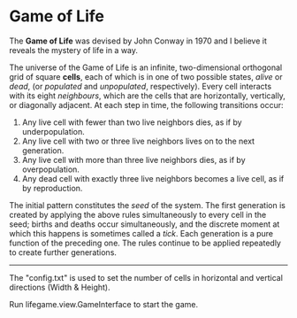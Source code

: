 # Game of Life

The **Game of Life** was devised by John Conway in 1970 and I believe it reveals the mystery of life in a way.

The universe of the Game of Life is an infinite, two-dimensional orthogonal grid of square **cells**, each of which is in one of two possible states, *alive* or *dead*, (or *populated* and *unpopulated*, respectively). Every cell interacts with its eight *neighbours*, which are the cells that are horizontally, vertically, or diagonally adjacent. At each step in time, the following transitions occur:

1. Any live cell with fewer than two live neighbors dies, as if by underpopulation.
2. Any live cell with two or three live neighbors lives on to the next generation.
3. Any live cell with more than three live neighbors dies, as if by overpopulation.
4. Any dead cell with exactly three live neighbors becomes a live cell, as if by reproduction.

The initial pattern constitutes the *seed* of the system. The first generation is created by applying the above rules simultaneously to every cell in the seed; births and deaths occur simultaneously, and the discrete moment at which this happens is sometimes called a *tick*. Each generation is a pure function of the preceding one. The rules continue to be applied repeatedly to create further generations.

-------------

The "config.txt" is used to set the number of cells in horizontal and vertical directions (Width & Height).

Run lifegame.view.GameInterface to start the game.

